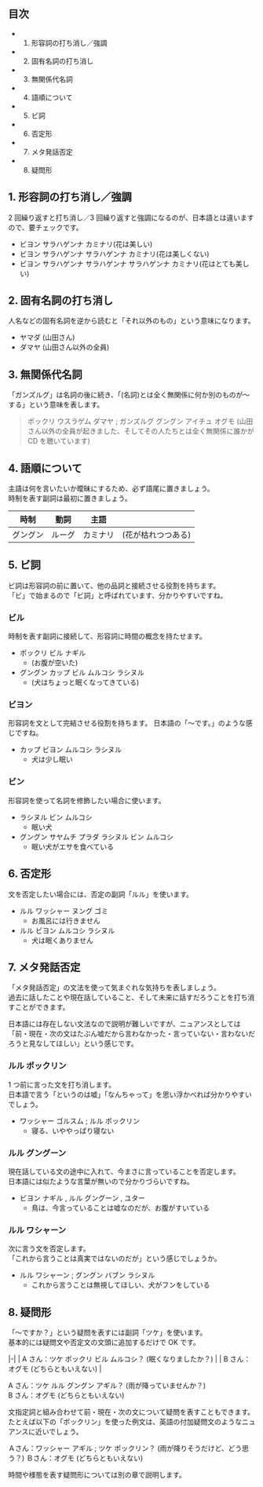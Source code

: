 ## 目次

* 1. 形容詞の打ち消し／強調
* 2. 固有名詞の打ち消し
* 3. 無関係代名詞
* 4. 語順について
* 5. ビ詞
* 6. 否定形
* 7. メタ発話否定
* 8. 疑問形

## 1. 形容詞の打ち消し／強調

2 回繰り返すと打ち消し／3 回繰り返すと強調になるのが、日本語とは違いますので、要チェックです。

* ビヨン サラハゲンナ カミナリ(花は美しい)
* ビヨン サラハゲンナ サラハゲンナ カミナリ(花は美しくない)
* ビヨン サラハゲンナ サラハゲンナ サラハゲンナ カミナリ(花はとても美しい)

## 2. 固有名詞の打ち消し

人名などの固有名詞を逆から読むと「それ以外のもの」という意味になります。

* ヤマダ (山田さん)
* ダマヤ (山田さん以外の全員)

## 3. 無関係代名詞

「ガンズルグ」は名詞の後に続き、「(名詞)とは全く無関係に何か別のものが〜する」という意味を表します。

> ポックリ ウスラゲム ダマヤ ; ガンズルグ グングン アイチュ オグモ
> (山田さん以外の全員が起きました、そしてその人たちとは全く無関係に誰かが CD を聴いています)

## 4. 語順について

主語は何を言いたいか曖昧にするため、必ず語尾に置きましょう。  
時制を表す副詞は最初に置きましょう。

|時制  | 動詞  |主語 | |
|------|------|----|-|
| グングン | ルーグ | カミナリ | (花が枯れつつある) |

## 5. ビ詞

ビ詞は形容詞の前に置いて、他の品詞と接続させる役割を持ちます。  
「ビ」で始まるので「ビ詞」と呼ばれています、分かりやすいですね。

### ビル

時制を表す副詞に接続して、形容詞に時間の概念を持たせます。

* ポックリ ビル ナギル
    * (お腹が空いた)
* グングン カップ ビル ムルコシ ラシヌル
    * (犬はちょっと眠くなってきている)

### ビヨン

形容詞を文として完結させる役割を持ちます。
日本語の「〜です。」のような感じですね。

* カップ ビヨン ムルコシ ラシヌル
    * 犬は少し眠い

### ビン

形容詞を使って名詞を修飾したい場合に使います。

* ラシヌル ビン ムルコシ
    * 眠い犬
* グングン サヤムチ プラダ ラシヌル ビン ムルコシ
    * 眠い犬がエサを食べている

## 6. 否定形

文を否定したい場合には、否定の副詞「ルル」を使います。

* ルル ワッシャー ヌング ゴミ
    * お風呂には行きません
* ルル ビヨン ムルコシ ラシヌル
    * 犬は眠くありません

## 7. メタ発話否定

「メタ発話否定」の文法を使って気まぐれな気持ちを表しましょう。  
過去に話したことや現在話していること、そして未来に話すだろうことを打ち消すことができます。

日本語には存在しない文法なので説明が難しいですが、ニュアンスとしては「前・現在・次の文はたぶん嘘だから言わなかった・言っていない・言わないだろうと見なしてほしい」という感じです。

### ルル ポックリン

1 つ前に言った文を打ち消します。  
日本語で言う「というのは嘘」「なんちゃって」を思い浮かべれば分かりやすいでしょう。

* ワッシャー ゴルスム ; ルル ポックリン
    * 寝る、いややっぱり寝ない

### ルル グングーン

現在話している文の途中に入れて、今まさに言っていることを否定します。  
日本語には似たような言葉が無いので分かりづらいですね。

* ビヨン ナギル , ルル グングーン , ユター
    * 鳥は、今言っていることは嘘なのだが、お腹がすいている

### ルル ワシャーン

次に言う文を否定します。  
「これから言うことは真実ではないのだが」という感じでしょうか。

* ルル ワシャーン ; グングン バブン ラシヌル
    * これから言うことは無視してほしい、犬がフンをしている

## 8. 疑問形

「〜ですか？」という疑問を表すには副詞「ツケ」を使います。  
基本的には疑問文や否定文の文頭に追加するだけで OK です。

|-|
| A さん：ツケ ポックリ ビル ムルコシ？ (眠くなりましたか？) |
| B さん：オグモ (どちらともいえない) |

A さん：ツケ ルル グングン アギル？ (雨が降っていませんか？)  
B さん：オグモ (どちらともいえない)

文指定詞と組み合わせて前・現在・次の文について疑問を表すこともできます。
たとえば以下の「ポックリン」を使った例文は、英語の付加疑問文のようなニュアンスに近いでしょう。

Ａさん：ワッシャー アギル ; ツケ ポックリン？ (雨が降りそうだけど、どう思う？)
Ｂさん：オグモ (どちらともいえない)

時間や様態を表す疑問形については別の章で説明します。
